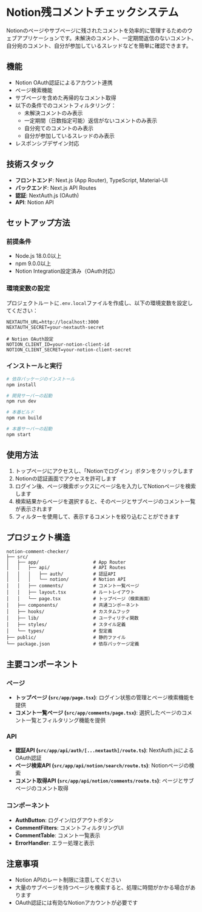 # Notion残コメントチェックシステム

Notionのページやサブページに残されたコメントを効率的に管理するためのウェブアプリケーションです。未解決のコメント、一定期間返信のないコメント、自分宛のコメント、自分が参加しているスレッドなどを簡単に確認できます。

## 機能

- Notion OAuth認証によるアカウント連携
- ページ検索機能
- サブページを含めた再帰的なコメント取得
- 以下の条件でのコメントフィルタリング：
  - 未解決コメントのみ表示
  - 一定期間（日数指定可能）返信がないコメントのみ表示
  - 自分宛てのコメントのみ表示
  - 自分が参加しているスレッドのみ表示
- レスポンシブデザイン対応

## 技術スタック

- **フロントエンド**: Next.js (App Router), TypeScript, Material-UI
- **バックエンド**: Next.js API Routes
- **認証**: NextAuth.js (OAuth)
- **API**: Notion API

## セットアップ方法

### 前提条件

- Node.js 18.0.0以上
- npm 9.0.0以上
- Notion Integration設定済み（OAuth対応）

### 環境変数の設定

プロジェクトルートに`.env.local`ファイルを作成し、以下の環境変数を設定してください：

```
NEXTAUTH_URL=http://localhost:3000
NEXTAUTH_SECRET=your-nextauth-secret

# Notion OAuth設定
NOTION_CLIENT_ID=your-notion-client-id
NOTION_CLIENT_SECRET=your-notion-client-secret
```

### インストールと実行

```bash
# 依存パッケージのインストール
npm install

# 開発サーバーの起動
npm run dev

# 本番ビルド
npm run build

# 本番サーバーの起動
npm start
```

## 使用方法

1. トップページにアクセスし、「Notionでログイン」ボタンをクリックします
2. Notionの認証画面でアクセスを許可します
3. ログイン後、ページ検索ボックスにページ名を入力してNotionページを検索します
4. 検索結果からページを選択すると、そのページとサブページのコメント一覧が表示されます
5. フィルターを使用して、表示するコメントを絞り込むことができます

## プロジェクト構造

```
notion-comment-checker/
├── src/
│   ├── app/                    # App Router
│   │   ├── api/                # API Routes
│   │   │   ├── auth/           # 認証API
│   │   │   └── notion/         # Notion API
│   │   ├── comments/           # コメント一覧ページ
│   │   ├── layout.tsx          # ルートレイアウト
│   │   └── page.tsx            # トップページ（検索画面）
│   ├── components/             # 共通コンポーネント
│   ├── hooks/                  # カスタムフック
│   ├── lib/                    # ユーティリティ関数
│   ├── styles/                 # スタイル定義
│   └── types/                  # 型定義
├── public/                     # 静的ファイル
└── package.json                # 依存パッケージ定義
```

## 主要コンポーネント

### ページ

- **トップページ (`src/app/page.tsx`)**: ログイン状態の管理とページ検索機能を提供
- **コメント一覧ページ (`src/app/comments/page.tsx`)**: 選択したページのコメント一覧とフィルタリング機能を提供

### API

- **認証API (`src/app/api/auth/[...nextauth]/route.ts`)**: NextAuth.jsによるOAuth認証
- **ページ検索API (`src/app/api/notion/search/route.ts`)**: Notionページの検索
- **コメント取得API (`src/app/api/notion/comments/route.ts`)**: ページとサブページのコメント取得

### コンポーネント

- **AuthButton**: ログイン/ログアウトボタン
- **CommentFilters**: コメントフィルタリングUI
- **CommentTable**: コメント一覧表示
- **ErrorHandler**: エラー処理と表示

## 注意事項

- Notion APIのレート制限に注意してください
- 大量のサブページを持つページを検索すると、処理に時間がかかる場合があります
- OAuth認証には有効なNotionアカウントが必要です

